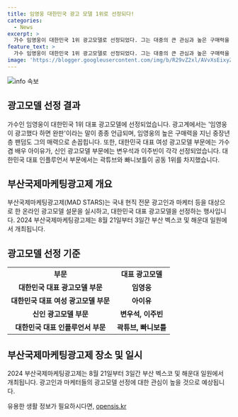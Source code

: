 ```yaml
---
title: 임영웅 대한민국 광고 모델 1위로 선정되다!
categories:
  - News
excerpt: >
  가수 임영웅이 대한민국 1위 광고모델로 선정되었다. 그는 대중의 큰 관심과 높은 구매력을 보유한 중장년층의 팬덤을 보유하고 있으며, 광고계에서는 그의 광고가 완판되는 등 높은 평가를 받고 있다. 또한, 아이유가 여성 광고모델 1위로 선정되었으며, 변우석과 이주빈이 신인 광고모델 부문에서 각각 선정되었다. 인플루언서 부문에서는 곽튜브와 빠니보틀이 공동 1위를 차지했다. 부산국제마케팅광고제는 8월 21일에 열릴 예정이다.
feature_text: >
  가수 임영웅이 대한민국 1위 광고모델로 선정되었다. 그는 대중의 큰 관심과 높은 구매력을 보유한 중장년층의 팬덤을 보유하고 있으며, 광고계에서는 그의 광고가 완판되는 등 높은 평가를 받고 있다. 또한, 아이유가 여성 광고모델 1위로 선정되었으며, 변우석과 이주빈이 신인 광고모델 부문에서 각각 선정되었다. 인플루언서 부문에서는 곽튜브와 빠니보틀이 공동 1위를 차지했다. 부산국제마케팅광고제는 8월 21일에 열릴 예정이다.
image: 'https://blogger.googleusercontent.com/img/b/R29vZ2xl/AVvXsEixyZcFfHzMRdzZMjFBmAUKJYCLCGyLL1o632UiGVXcaFdKo_bkvkuCioo0uUKlGfBVcT3P84aROyZIXSBEx3Aw5nCQ3pTgDom1WDC4m8eifvWiAmWEEVb4x6G_l8C0QH225ldMjyaFvpxGEBGNO37VmDTDMHGhJPq73UglMfDca1-0aw/s1600/blogspot.png'
---
```


<p><img src="https://blogger.googleusercontent.com/img/b/R29vZ2xl/AVvXsEixyZcFfHzMRdzZMjFBmAUKJYCLCGyLL1o632UiGVXcaFdKo_bkvkuCioo0uUKlGfBVcT3P84aROyZIXSBEx3Aw5nCQ3pTgDom1WDC4m8eifvWiAmWEEVb4x6G_l8C0QH225ldMjyaFvpxGEBGNO37VmDTDMHGhJPq73UglMfDca1-0aw/s1600/blogspot.png" alt="info 속보" /></p>

<h2 data-ke-size="size26">광고모델 선정 결과</h2>

<p data-ke-size="size16">가수인 임영웅이 대한민국 1위 대표 광고모델에 선정되었습니다. 광고계에서는 '임영웅이 광고했다 하면 완판'이라는 말이 종종 언급되며, 임영웅의 높은 구매력을 지닌 중장년층 팬덤도 그의 매력으로 손꼽힙니다. 또한, 대한민국 대표 여성 광고모델 부문에는 가수 겸 배우 아이유가, 신인 광고모델 부문에는 변우석과 이주빈이 각각 선정되었습니다. 대한민국 대표 인플루언서 부문에서는 곽튜브와 빠니보틀이 공동 1위를 차지했습니다.</p>

<h2 data-ke-size="size26">부산국제마케팅광고제 개요</h2>

<p data-ke-size="size16">부산국제마케팅광고제(MAD STARS)는 국내 현직 전문 광고인과 마케터 등을 대상으로 한 온라인 광고모델 설문을 실시하고, 대한민국 대표 광고모델을 선정하는 행사입니다. 2024 부산국제마케팅광고제는 8월 21일부터 3일간 부산 벡스코 및 해운대 일원에서 개최됩니다.</p>

<h2 data-ke-size="size26">광고모델 선정 기준</h2>

<table>
   <tbody>
      <tr>
         <td style="text-align: center; height: 17px;"><b>부문</b></td>
         <td style="text-align: center; height: 17px;"><b>대표 광고모델</b></td>
      </tr>
      <tr>
         <td style="text-align: center; height: 17px;"><b>대한민국 대표 광고모델 부문</b></td>
         <td style="text-align: center; height: 17px;"><b>임영웅</b></td>
      </tr>
      <tr>
         <td style="text-align: center; height: 17px;"><b>대한민국 대표 여성 광고모델 부문</b></td>
         <td style="text-align: center; height: 17px;"><b>아이유</b></td>
      </tr>
      <tr>
         <td style="text-align: center; height: 17px;"><b>신인 광고모델 부문</b></td>
         <td style="text-align: center; height: 17px;"><b>변우석, 이주빈</b></td>
      </tr>
      <tr>
         <td style="text-align: center; height: 17px;"><b>대한민국 대표 인플루언서 부문</b></td>
         <td style="text-align: center; height: 17px;"><b>곽튜브, 빠니보틀</b></td>
      </tr>
   </tbody>
</table>

<h2 data-ke-size="size26">부산국제마케팅광고제 장소 및 일시</h2>

<p data-ke-size="size16">2024 부산국제마케팅광고제는 8월 21일부터 3일간 부산 벡스코 및 해운대 일원에서 개최됩니다. 광고인과 마케터들의 광고모델 선정에 대한 관심이 높을 것으로 예상됩니다.</p>
유용한 생활 정보가 필요하시다면, <a href="https://opensis.kr" rel="dofollow">opensis.kr</a>


